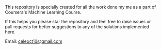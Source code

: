 This repository is specially created for all the work done my me as a part of Coursera's Machine Learning Course.

If this helps you please star the repository and feel free to raise issues or pull requests for better suggestions to any of the solutions implemented here.


Email: celeoct10@gmail.com
